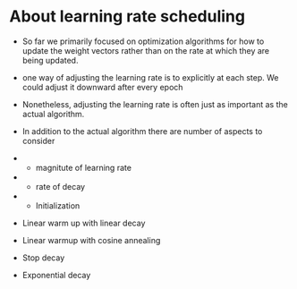 # About learning rate scheduling

- So far we primarily focused on optimization algorithms for how to update the weight vectors rather than on the rate at which they are being updated.

- one way of adjusting the learning rate is to explicitly at each step. We could adjust it downward after every epoch

- Nonetheless, adjusting the learning rate is often just as important as the actual algorithm.

- In addition to the actual algorithm there are number of aspects to consider

- - magnitute of learning rate
- - rate of decay
- - Initialization

- Linear warm up with linear decay
- Linear warmup with cosine annealing
- Stop decay
- Exponential decay
